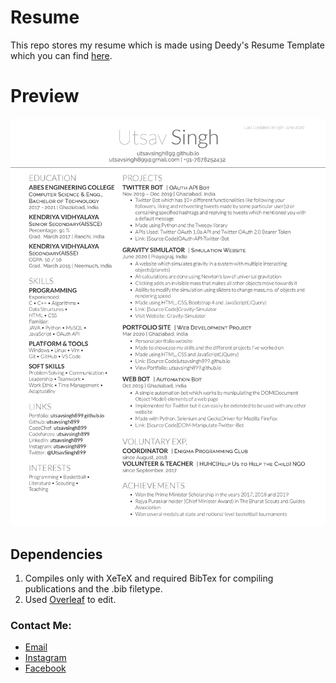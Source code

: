 # Resume
This repo stores my resume which is made using Deedy's Resume Template which you can find [here](https://github.com/deedy/Deedy-Resume).
# Preview
![alt tag](https://raw.githubusercontent.com/utsavsingh899/Resume/master/Resume.png)
## Dependencies
1. Compiles only with XeTeX and required BibTex for compiling publications and the .bib filetype.
2. Used [Overleaf](https://www.overleaf.com) to edit.
### Contact Me:
* [Email](mailto:utsavsingh899@gmail.com)
* [Instagram](https://www.instagram.com/utsavsingh899/)
* [Facebook](https://www.facebook.com/utsav.singh.581)
